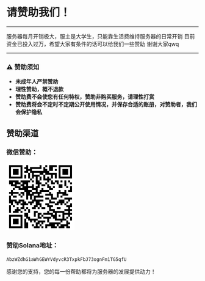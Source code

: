 # 请赞助我们！

---

服务器每月开销极大，服主是大学生，只能靠生活费维持服务器的日常开销
目前资金已投入过万，希望大家有条件的话可以给我们一些赞助
谢谢大家qwq

---

### ⚠️ 赞助须知
- **未成年人严禁赞助**
- **理性赞助，概不退款**
- **赞助费不会使您有任何特权，赞助非购买服务，请理性打赏**
- **赞助费将会不定时不定期公开使用情况，并保存合适的账册，对赞助者，我们会保护隐私**

## 赞助渠道

### 微信赞助：

![赞助商](img\sponsor.png)

### 赞助Solana地址：
`AbzWZdhG1aWhGEWYVdyvcR3TxpkFbJ73ognFm1TG5qfU`

感谢您的支持，您的每一份帮助都将为服务器的发展提供动力！
